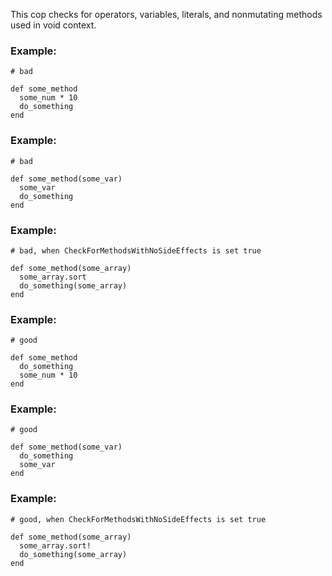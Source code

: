 This cop checks for operators, variables, literals, and nonmutating
methods used in void context.

### Example:

    # bad

    def some_method
      some_num * 10
      do_something
    end

### Example:

    # bad

    def some_method(some_var)
      some_var
      do_something
    end

### Example:

    # bad, when CheckForMethodsWithNoSideEffects is set true

    def some_method(some_array)
      some_array.sort
      do_something(some_array)
    end

### Example:

    # good

    def some_method
      do_something
      some_num * 10
    end

### Example:

    # good

    def some_method(some_var)
      do_something
      some_var
    end

### Example:

    # good, when CheckForMethodsWithNoSideEffects is set true

    def some_method(some_array)
      some_array.sort!
      do_something(some_array)
    end